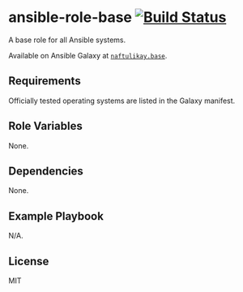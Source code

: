 # ansible-role-base [![Build Status][img-build-status]][build-status]

A base role for all Ansible systems.

Available on Ansible Galaxy at [`naftulikay.base`][galaxy].

## Requirements

Officially tested operating systems are listed in the Galaxy manifest.

## Role Variables

None.

## Dependencies

None.

## Example Playbook

N/A.

## License

MIT

 [build-status]: https://travis-ci.org/naftulikay/ansible-role-base
 [img-build-status]: https://travis-ci.org/naftulikay/ansible-role-base.svg?branch=master
 [galaxy]: https://galaxy.ansible.com/naftulikay/base/
